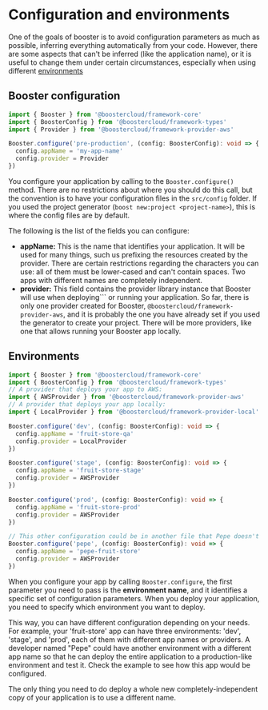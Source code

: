 # Configuration and environments
One of the goals of booster is to avoid configuration parameters as much as
possible, inferring everything automatically from your code. However, there
are some aspects that can't be inferred (like the application name), or it
is useful to change them under certain circumstances, especially when using
different [environments](#environments)

## Booster configuration
```typescript
import { Booster } from '@boostercloud/framework-core'
import { BoosterConfig } from '@boostercloud/framework-types'
import { Provider } from '@boostercloud/framework-provider-aws'

Booster.configure('pre-production', (config: BoosterConfig): void => {
  config.appName = 'my-app-name'
  config.provider = Provider
})
```
You configure your application by calling to the `Booster.configure()` method. 
There are no restrictions about where you should do this call, but the convention is to have your configuration files in the `src/config` folder.
If you used the project generator (`boost new:project <project-name>`), this is where the config files are by default.

The following is the list of the fields you can configure:

- **appName:** This is the name that identifies your application. It will be used
for many things, such us prefixing the resources created by the provider. There
are certain restrictions regarding the characters you can use: all of them must be
lower-cased and can't contain spaces.
Two apps with different names are completely independent.
- **provider:** This field contains the provider library instance that Booster will use when deploying```
or running your application. So far, there is only one provider created for Booster,
`@boostercloud/framework-provider-aws`, and it is probably the one you have already
set if you used the generator to create your project. There will be more providers,
like one that allows running your Booster app locally.

## Environments

```typescript
import { Booster } from '@boostercloud/framework-core'
import { BoosterConfig } from '@boostercloud/framework-types'
// A provider that deploys your app to AWS:
import { AWSProvider } from '@boostercloud/framework-provider-aws'
// A provider that deploys your app locally:
import { LocalProvider } from '@boostercloud/framework-provider-local' 

Booster.configure('dev', (config: BoosterConfig): void => {
  config.appName = 'fruit-store-qa'
  config.provider = LocalProvider
})

Booster.configure('stage', (config: BoosterConfig): void => {
  config.appName = 'fruit-store-stage'
  config.provider = AWSProvider
})

Booster.configure('prod', (config: BoosterConfig): void => {
  config.appName = 'fruit-store-prod'
  config.provider = AWSProvider
})

// This other configuration could be in another file that Pepe doesn't commit
Booster.configure('pepe', (config: BoosterConfig): void => {
  config.appName = 'pepe-fruit-store'
  config.provider = AWSProvider
})
```
When you configure your app by calling `Booster.configure`, the first parameter you need to pass is the
**environment name**, and it identifies a specific set of configuration parameters. When you deploy your 
application, you need to specify which environment you want to deploy.

This way, you can have different configuration depending on your needs. For example, your 'fruit-store' app
can have three environments: 'dev', 'stage', and 'prod', each of them with different app names
or providers. 
A developer named "Pepe" could have another environment with a different app name so that he can deploy the
entire application to a production-like environment and test it. Check the example to see how this app would be
configured.

The only thing you need to do deploy a whole new completely-independent copy of your application is to use 
a different name.
